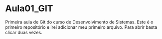 # Aula01_GIT
Primeira aula de Git do curso de Desenvolvimento de Sistemas. 
Este é o primeiro repositório e irei adicionar meu primeiro arquivo. 
Para abrir basta clicar duas vezes. 

